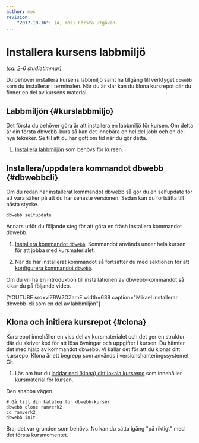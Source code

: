 ```yaml
---
author: mos
revision:
    "2017-10-16": (A, mos) Första utgåvan.
...
```

Installera kursens labbmiljö
==================================

*(ca: 2-6 studietimmar)*

Du behöver installera kursens labbmiljö samt ha tillgång till verktyget `dbwebb` som du installerar i terminalen. När du är klar kan du klona kursrepot där du finner en del av kursens material.



Labbmiljön {#kurslabbmiljo}
----------------------------------

Det första du behöver göra är att installera en labbmiljö för kursen. Om detta är din första dbwebb-kurs så kan det innebära en hel del jobb och en del nya tekniker. Se till att du har gott om tid när du gör detta.

1. [Installera labbmiljön](./../labbmiljo) som behövs för kursen. 



Installera/uppdatera kommandot dbwebb {#dbwebbcli}
----------------------------------

Om du redan har installerat kommandot dbwebb så gör du en selfupdate för att vara säker på att du har senaste versionen. Sedan kan du fortsätta till nästa stycke.

```text
dbwebb selfupdate
```

Annars utför du följande steg för att göra en fräsh installera kommandot dbwebb.

1. [Installera kommandot `dbwebb`](dbwebb-cli/kom-igang-och-installera). Kommandot används under hela kursen för att jobba med kursmaterialet.

1. När du har installerat kommandot så fortsätter du med sektionen för att [konfigurera kommandot `dbwebb`](dbwebb-cli/konfiguration).

Om du vill ha en introduktion till installationen av dbwebb-kommandot så kikar du på följande video.

[YOUTUBE src=vlZRW2OZamE width=639 caption="Mikael installerar dbwebb-cli som en del av labbmiljön"]




Klona och initiera kursrepot {#clona}
----------------------------------

Kursrepot innehåller en viss del av kursmaterialet och det ger en struktur där du skriver kod för att lösa övningar och uppgifter i kursen. Du hämter det med hjälp av kommandot dbwebb. Vi kallar det för att du klonar ditt kursrepo. Klona är ett begrepp som används i versionshanteringssystemet Git.

1. Läs om hur du [laddar ned (klona) ditt lokala kursrepo](dbwebb-cli/clone) som innehåller kursmaterial för kursen.

Den snabba vägen.

```text
# Gå till din katalog för dbwebb-kurser
dbwebb clone ramverk2
cd ramverk2
dbwebb init
```

Bra, det var grunden som behövs. Nu kan du sätta igång "på riktigt" med det första kursmomentet.
